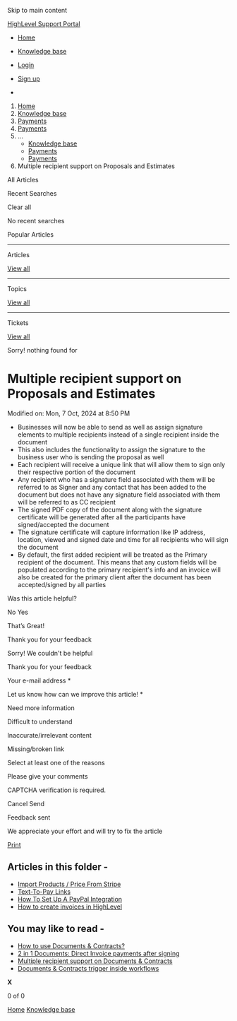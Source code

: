 Skip to main content

[ HighLevel Support Portal ](https://help.gohighlevel.com)

  * [ Home ](/support/home)
  * [ Knowledge base ](/support/solutions)

  * [Login](/support/login)
  * [Sign up](/support/signup)
  * 

  1. [Home](/support/home)
  2. [Knowledge base](/support/solutions)
  3. [Payments](/support/solutions/155000000067)
  4. [Payments](/support/solutions/folders/48000682654)
  5. ... 
     * [Knowledge base](/support/solutions)
     * [Payments](/support/solutions/155000000067)
     * [Payments](/support/solutions/folders/48000682654)
  6. Multiple recipient support on Proposals and Estimates

All  Articles 

Recent Searches

Clear all

No recent searches

Popular Articles

* * *

Articles

[View all](/support/search/solutions)

* * *

Topics

[View all](/support/search/topics)

* * *

Tickets

[View all](/support/search/tickets)

Sorry! nothing found for   

# Multiple recipient support on Proposals and Estimates

Modified on: Mon, 7 Oct, 2024 at 8:50 PM

  * Businesses will now be able to send as well as assign signature elements to multiple recipients instead of a single recipient inside the document
  * This also includes the functionality to assign the signature to the business user who is sending the proposal as well
  * Each recipient will receive a unique link that will allow them to sign only their respective portion of the document
  * Any recipient who has a signature field associated with them will be referred to as Signer and any contact that has been added to the document but does not have any signature field associated with them will be referred to as CC recipient
  * The signed PDF copy of the document along with the signature certificate will be generated after all the participants have signed/accepted the document
  * The signature certificate will capture information like IP address, location, viewed and signed date and time for all recipients who will sign the document
  * By default, the first added recipient will be treated as the Primary recipient of the document. This means that any custom fields will be populated according to the primary recipient's info and an invoice will also be created for the primary client after the document has been accepted/signed by all parties

Was this article helpful?

No  Yes 

That’s Great!

Thank you for your feedback

Sorry! We couldn't be helpful

Thank you for your feedback

Your e-mail address *

Let us know how can we improve this article! *

Need more information 

Difficult to understand 

Inaccurate/irrelevant content 

Missing/broken link 

Select at least one of the reasons 

Please give your comments 

CAPTCHA verification is required. 

Cancel  Send 

Feedback sent

We appreciate your effort and will try to fix the article

[Print](javascript:print\(\))

## Articles in this folder -

  * [Import Products / Price From Stripe](/support/solutions/articles/48001202184-import-products-price-from-stripe)
  * [Text-To-Pay Links](/support/solutions/articles/48001202185-text-to-pay-links)
  * [How To Set Up A PayPal Integration](/support/solutions/articles/48001204158-how-to-set-up-a-paypal-integration)
  * [How to create invoices in HighLevel](/support/solutions/articles/48001208702-how-to-create-invoices-in-highlevel)

## You may like to read -

  * [How to use Documents & Contracts?](/support/solutions/articles/155000000594-how-to-use-documents-contracts-)
  * [2 in 1 Documents: Direct Invoice payments after signing](/support/solutions/articles/155000004063-2-in-1-documents-direct-invoice-payments-after-signing)
  * [Multiple recipient support on Documents & Contracts](/support/solutions/articles/155000001300-multiple-recipient-support-on-documents-contracts)
  * [Documents & Contracts trigger inside workflows](/support/solutions/articles/155000001491-documents-contracts-trigger-inside-workflows)

**X**

0 of 0 []()

[Home](/support/home) [Knowledge base](/support/solutions)
